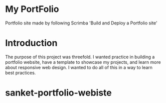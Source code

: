 # My PortFolio
Portfolio site made by following Scrimba 'Build and Deploy a Portfolio site' 
# Introduction
  The purpose of this project was threefold. I wanted practice in building a portfolio website, have a template to showcase my projects, and learn more about responsive web design. I wanted to do all of this in a way to learn best practices.

# sanket-portfolio-webiste
